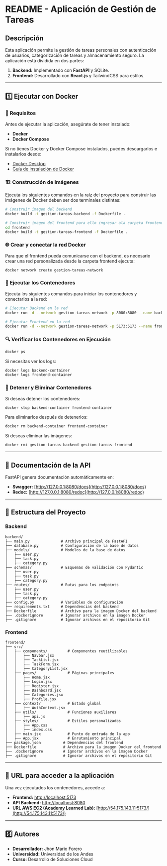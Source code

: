 # README - Aplicación de Gestión de Tareas

## Descripción
Esta aplicación permite la gestión de tareas personales con autenticación de usuarios, categorización de tareas y almacenamiento seguro.
La aplicación está dividida en dos partes:
1. **Backend:** Implementado con **FastAPI** y SQLite.
2. **Frontend:** Desarrollado con **React.js** y TailwindCSS para estilos.

---

## 1️⃣ **Ejecutar con Docker**

### 📌 **Requisitos**
Antes de ejecutar la aplicación, asegúrate de tener instalado:
- **Docker**
- **Docker Compose**

Si no tienes Docker y Docker Compose instalados, puedes descargarlos e instalarlos desde:
- [Docker Desktop](https://www.docker.com/products/docker-desktop/)
- [Guía de instalación de Docker](https://docs.docker.com/get-docker/)

### 🏗 **Construcción de Imágenes**
Ejecuta los siguientes comandos en la raíz del proyecto para construir las imágenes de Docker deben ser dos terminales distintas:

```bash
# Construir imagen del backend
docker build -t gestion-tareas-backend -f Dockerfile .

# Construir imagen del frontend para ello ingresar ala carpeta frontend
cd frontend
docker build -t gestion-tareas-frontend -f Dockerfile .
```

### 🌐 **Crear y conectar la red Docker**
Para que el frontend pueda comunicarse con el backend, es necesario crear una red personalizada desde la carpeta frontend ejecuta:

```bash
docker network create gestion-tareas-network
```

### 🚀 **Ejecutar los Contenedores**
Ejecuta los siguientes comandos para iniciar los contenedores y conectarlos a la red:

```bash
# Ejecutar Backend en la red
docker run -d --network gestion-tareas-network -p 8080:8080 --name backend-container gestion-tareas-backend

# Ejecutar Frontend en la red
docker run -d --network gestion-tareas-network -p 5173:5173 --name frontend-container gestion-tareas-frontend
```

### 🔍 **Verificar los Contenedores en Ejecución**
```bash
docker ps
```

Si necesitas ver los logs:
```bash
docker logs backend-container
docker logs frontend-container
```

### 🛑 **Detener y Eliminar Contenedores**
Si deseas detener los contenedores:
```bash
docker stop backend-container frontend-container
```
Para eliminarlos después de detenerlos:
```bash
docker rm backend-container frontend-container
```
Si deseas eliminar las imágenes:
```bash
docker rmi gestion-tareas-backend gestion-tareas-frontend
```

---

## 📄 **Documentación de la API**
FastAPI genera documentación automáticamente en:
- **Swagger:** [http://127.0.0.1:8080/docs](http://127.0.0.1:8080/docs)
- **Redoc:** [http://127.0.0.1:8080/redoc](http://127.0.0.1:8080/redoc)

---

## 📂 **Estructura del Proyecto**

### **Backend**
```
backend/
├── main.py              # Archivo principal de FastAPI
├── database.py          # Configuración de la base de datos
├── models/              # Modelos de la base de datos
│   ├── user.py
│   ├── task.py
│   ├── category.py
├── schemas/             # Esquemas de validación con Pydantic
│   ├── user.py
│   ├── task.py
│   ├── category.py
├── routes/              # Rutas para los endpoints
│   ├── user.py
│   ├── task.py
│   ├── category.py
├── config.py            # Variables de configuración
├── requirements.txt     # Dependencias del backend
├── Dockerfile           # Archivo para la imagen Docker del backend
├── .dockerignore        # Ignorar archivos en la imagen Docker
├── .gitignore           # Ignorar archivos en el repositorio Git
```

### **Frontend**
```
frontend/
├── src/
│   ├── components/         # Componentes reutilizables
│   │   ├── Navbar.jsx
│   │   ├── TaskList.jsx
│   │   ├── TaskForm.jsx
│   │   ├── CategoryList.jsx
│   ├── pages/              # Páginas principales
│   │   ├── Home.jsx
│   │   ├── Login.jsx
│   │   ├── Register.jsx
│   │   ├── Dashboard.jsx
│   │   ├── Categories.jsx
│   │   ├── Profile.jsx
│   ├── context/            # Estado global
│   │   ├── AuthContext.jsx
│   ├── utils/              # Funciones auxiliares
│   │   ├── api.js
│   ├── styles/             # Estilos personalizados
│   │   ├── App.css
│   │   ├── index.css
│   ├── main.jsx            # Punto de entrada de la app
│   ├── App.jsx             # Enrutamiento principal
├── package.json          # Dependencias del frontend
├── Dockerfile            # Archivo para la imagen Docker del frontend
├── .dockerignore         # Ignorar archivos en la imagen Docker
├── .gitignore            # Ignorar archivos en el repositorio Git
```

---

## 🔗 **URL para acceder a la aplicación**

Una vez ejecutados los contenedores, accede a:
- **Frontend:** [http://localhost:5173](http://localhost:5173)
- **API Backend:** [http://localhost:8080](http://localhost:8080)
- **URL AWS EC2 (Academy Learned Lab):** [http://54.175.143.11:5173/](http://54.175.143.11:5173/) 

---

## 6️⃣ **Autores**
- **Desarrollador:** Jhon Mario Forero
- **Universidad:** Universidad de los Andes
- **Curso:** Desarrollo de Soluciones Cloud

 
